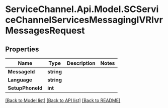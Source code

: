 # ServiceChannel.Api.Model.SCServiceChannelServicesMessagingIVRIvrMessagesRequest

## Properties

Name | Type | Description | Notes
------------ | ------------- | ------------- | -------------
**MessageId** | **string** |  | 
**Language** | **string** |  | 
**SetupPhoneId** | **int** |  | 

[[Back to Model list]](../README.md#documentation-for-models) [[Back to API list]](../README.md#documentation-for-api-endpoints) [[Back to README]](../README.md)

